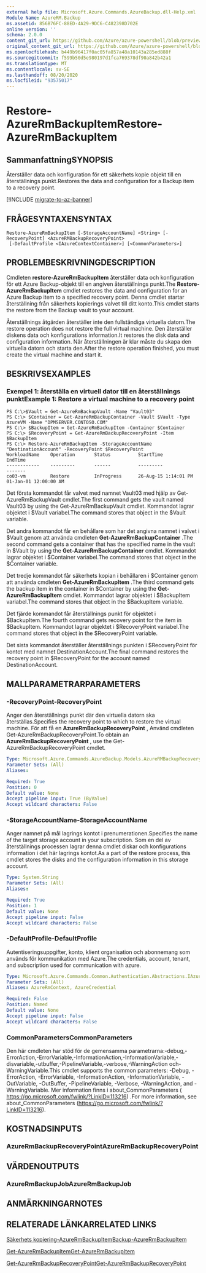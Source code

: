 ```yaml
---
external help file: Microsoft.Azure.Commands.AzureBackup.dll-Help.xml
Module Name: AzureRM.Backup
ms.assetid: 856B76FC-88ED-4A29-9DC6-C482398D702E
online version: ''
schema: 2.0.0
content_git_url: https://github.com/Azure/azure-powershell/blob/preview/src/ResourceManager/AzureBackup/Commands.AzureBackup/help/Restore-AzureRmBackupItem.md
original_content_git_url: https://github.com/Azure/azure-powershell/blob/preview/src/ResourceManager/AzureBackup/Commands.AzureBackup/help/Restore-AzureRmBackupItem.md
ms.openlocfilehash: b449b96417f0ac05fa857a48a10143a285ed888f
ms.sourcegitcommit: f599b50d5e980197d1fca769378df90a842b42a1
ms.translationtype: MT
ms.contentlocale: sv-SE
ms.lasthandoff: 08/20/2020
ms.locfileid: "93575017"
---
```

# <span data-ttu-id="bcb81-101">Restore-AzureRmBackupItem</span><span class="sxs-lookup"><span data-stu-id="bcb81-101">Restore-AzureRmBackupItem</span></span>

## <span data-ttu-id="bcb81-102">Sammanfattning</span><span class="sxs-lookup"><span data-stu-id="bcb81-102">SYNOPSIS</span></span>
<span data-ttu-id="bcb81-103">Återställer data och konfiguration för ett säkerhets kopie objekt till en återställnings punkt.</span><span class="sxs-lookup"><span data-stu-id="bcb81-103">Restores the data and configuration for a Backup item to a recovery point.</span></span>

[!INCLUDE [migrate-to-az-banner](../../includes/migrate-to-az-banner.md)]

## <span data-ttu-id="bcb81-104">FRÅGESYNTAXEN</span><span class="sxs-lookup"><span data-stu-id="bcb81-104">SYNTAX</span></span>

```
Restore-AzureRmBackupItem [-StorageAccountName] <String> [-RecoveryPoint] <AzureRMBackupRecoveryPoint>
 [-DefaultProfile <IAzureContextContainer>] [<CommonParameters>]
```

## <span data-ttu-id="bcb81-105">PROBLEMBESKRIVNING</span><span class="sxs-lookup"><span data-stu-id="bcb81-105">DESCRIPTION</span></span>
<span data-ttu-id="bcb81-106">Cmdleten **restore-AzureRmBackupItem** återställer data och konfiguration för ett Azure Backup-objekt till en angiven återställnings punkt.</span><span class="sxs-lookup"><span data-stu-id="bcb81-106">The **Restore-AzureRmBackupItem** cmdlet restores the data and configuration for an Azure Backup item to a specified recovery point.</span></span>
<span data-ttu-id="bcb81-107">Denna cmdlet startar återställning från säkerhets kopierings valvet till ditt konto.</span><span class="sxs-lookup"><span data-stu-id="bcb81-107">This cmdlet starts the restore from the Backup vault to your account.</span></span>

<span data-ttu-id="bcb81-108">Återställnings åtgärden återställer inte den fullständiga virtuella datorn.</span><span class="sxs-lookup"><span data-stu-id="bcb81-108">The restore operation does not restore the full virtual machine.</span></span>
<span data-ttu-id="bcb81-109">Den återställer diskens data och konfigurations information.</span><span class="sxs-lookup"><span data-stu-id="bcb81-109">It restores the disk data and configuration information.</span></span>
<span data-ttu-id="bcb81-110">När återställningen är klar måste du skapa den virtuella datorn och starta den.</span><span class="sxs-lookup"><span data-stu-id="bcb81-110">After the restore operation finished, you must create the virtual machine and start it.</span></span>

## <span data-ttu-id="bcb81-111">BESKRIVS</span><span class="sxs-lookup"><span data-stu-id="bcb81-111">EXAMPLES</span></span>

### <span data-ttu-id="bcb81-112">Exempel 1: återställa en virtuell dator till en återställnings punkt</span><span class="sxs-lookup"><span data-stu-id="bcb81-112">Example 1: Restore a virtual machine to a recovery point</span></span>
```
PS C:\>$Vault = Get-AzureRmBackupVault -Name "Vault03"
PS C:\> $Container = Get-AzureRmBackupContainer -Vault $Vault -Type AzureVM -Name "DPMSERVER.CONTOSO.COM"
PS C:\> $BackupItem = Get-AzureRmBackupItem -Container $Container
PS C:\> $RecoveryPoint = Get-AzureRmBackupRecoveryPoint -Item $BackupItem 
PS C:\> Restore-AzureRmBackupItem -StorageAccountName "DestinationAccount" -RecoveryPoint $RecoveryPoint 
WorkloadName    Operation       Status          StartTime              EndTime
------------    ---------       ------          ---------              -------
co03-vm         Restore         InProgress      26-Aug-15 1:14:01 PM   01-Jan-01 12:00:00 AM
```

<span data-ttu-id="bcb81-113">Det första kommandot får valvet med namnet Vault03 med hjälp av Get-AzureRmBackupVault cmdlet.</span><span class="sxs-lookup"><span data-stu-id="bcb81-113">The first command gets the vault named Vault03 by using the Get-AzureRmBackupVault cmdlet.</span></span>
<span data-ttu-id="bcb81-114">Kommandot lagrar objektet i $Vault variabel.</span><span class="sxs-lookup"><span data-stu-id="bcb81-114">The command stores that object in the $Vault variable.</span></span>

<span data-ttu-id="bcb81-115">Det andra kommandot får en behållare som har det angivna namnet i valvet i $Vault genom att använda cmdleten **Get-AzureRmBackupContainer** .</span><span class="sxs-lookup"><span data-stu-id="bcb81-115">The second command gets a container that has the specified name in the vault in $Vault by using the **Get-AzureRmBackupContainer** cmdlet.</span></span>
<span data-ttu-id="bcb81-116">Kommandot lagrar objektet i $Container variabel.</span><span class="sxs-lookup"><span data-stu-id="bcb81-116">The command stores that object in the $Container variable.</span></span>

<span data-ttu-id="bcb81-117">Det tredje kommandot får säkerhets kopian i behållaren i $Container genom att använda cmdleten **Get-AzureRmBackupItem** .</span><span class="sxs-lookup"><span data-stu-id="bcb81-117">The third command gets the backup item in the container in $Container by using the **Get-AzureRmBackupItem** cmdlet.</span></span>
<span data-ttu-id="bcb81-118">Kommandot lagrar objektet i $BackupItem variabel.</span><span class="sxs-lookup"><span data-stu-id="bcb81-118">The command stores that object in the $BackupItem variable.</span></span>

<span data-ttu-id="bcb81-119">Det fjärde kommandot får återställnings punkt för objektet i $BackupItem.</span><span class="sxs-lookup"><span data-stu-id="bcb81-119">The fourth command gets recovery point for the item in $BackupItem.</span></span>
<span data-ttu-id="bcb81-120">Kommandot lagrar objektet i $RecoveryPoint variabel.</span><span class="sxs-lookup"><span data-stu-id="bcb81-120">The command stores that object in the $RecoveryPoint variable.</span></span>

<span data-ttu-id="bcb81-121">Det sista kommandot återställer återställnings punkten i $RecoveryPoint för kontot med namnet DestinationAccount.</span><span class="sxs-lookup"><span data-stu-id="bcb81-121">The final command restores the recovery point in $RecoveryPoint for the account named DestinationAccount.</span></span>

## <span data-ttu-id="bcb81-122">MALLPARAMETRAR</span><span class="sxs-lookup"><span data-stu-id="bcb81-122">PARAMETERS</span></span>

### <span data-ttu-id="bcb81-123">-RecoveryPoint</span><span class="sxs-lookup"><span data-stu-id="bcb81-123">-RecoveryPoint</span></span>
<span data-ttu-id="bcb81-124">Anger den återställnings punkt där den virtuella datorn ska återställas.</span><span class="sxs-lookup"><span data-stu-id="bcb81-124">Specifies the recovery point to which to restore the virtual machine.</span></span>
<span data-ttu-id="bcb81-125">För att få en **AzureRmBackupRecoveryPoint** , Använd cmdleten Get-AzureRmBackupRecoveryPoint.</span><span class="sxs-lookup"><span data-stu-id="bcb81-125">To obtain an **AzureRmBackupRecoveryPoint** , use the Get-AzureRmBackupRecoveryPoint cmdlet.</span></span>

```yaml
Type: Microsoft.Azure.Commands.AzureBackup.Models.AzureRMBackupRecoveryPoint
Parameter Sets: (All)
Aliases: 

Required: True
Position: 0
Default value: None
Accept pipeline input: True (ByValue)
Accept wildcard characters: False
```

### <span data-ttu-id="bcb81-126">-StorageAccountName</span><span class="sxs-lookup"><span data-stu-id="bcb81-126">-StorageAccountName</span></span>
<span data-ttu-id="bcb81-127">Anger namnet på mål lagrings kontot i prenumerationen.</span><span class="sxs-lookup"><span data-stu-id="bcb81-127">Specifies the name of the target storage account in your subscription.</span></span>
<span data-ttu-id="bcb81-128">Som en del av återställnings processen lagrar denna cmdlet diskar och konfigurations information i det här lagrings kontot.</span><span class="sxs-lookup"><span data-stu-id="bcb81-128">As a part of the restore process, this cmdlet stores the disks and the configuration information in this storage account.</span></span>

```yaml
Type: System.String
Parameter Sets: (All)
Aliases: 

Required: True
Position: 1
Default value: None
Accept pipeline input: False
Accept wildcard characters: False
```

### <span data-ttu-id="bcb81-129">-DefaultProfile</span><span class="sxs-lookup"><span data-stu-id="bcb81-129">-DefaultProfile</span></span>
<span data-ttu-id="bcb81-130">Autentiseringsuppgifter, konto, klient organisation och abonnemang som används för kommunikation med Azure.</span><span class="sxs-lookup"><span data-stu-id="bcb81-130">The credentials, account, tenant, and subscription used for communication with azure.</span></span>

```yaml
Type: Microsoft.Azure.Commands.Common.Authentication.Abstractions.IAzureContextContainer
Parameter Sets: (All)
Aliases: AzureRmContext, AzureCredential

Required: False
Position: Named
Default value: None
Accept pipeline input: False
Accept wildcard characters: False
```

### <span data-ttu-id="bcb81-131">CommonParameters</span><span class="sxs-lookup"><span data-stu-id="bcb81-131">CommonParameters</span></span>
<span data-ttu-id="bcb81-132">Den här cmdleten har stöd för de gemensamma parametrarna:-debug,-ErrorAction,-ErrorVariable,-InformationAction,-InformationVariable,-disvariable,-utbuffer,-PipelineVariable,-verbose,-WarningAction och-WarningVariable.</span><span class="sxs-lookup"><span data-stu-id="bcb81-132">This cmdlet supports the common parameters: -Debug, -ErrorAction, -ErrorVariable, -InformationAction, -InformationVariable, -OutVariable, -OutBuffer, -PipelineVariable, -Verbose, -WarningAction, and -WarningVariable.</span></span> <span data-ttu-id="bcb81-133">Mer information finns i about_CommonParameters ( https://go.microsoft.com/fwlink/?LinkID=113216) .</span><span class="sxs-lookup"><span data-stu-id="bcb81-133">For more information, see about_CommonParameters (https://go.microsoft.com/fwlink/?LinkID=113216).</span></span>

## <span data-ttu-id="bcb81-134">KOSTNADS</span><span class="sxs-lookup"><span data-stu-id="bcb81-134">INPUTS</span></span>

### <span data-ttu-id="bcb81-135">AzureRmBackupRecoveryPoint</span><span class="sxs-lookup"><span data-stu-id="bcb81-135">AzureRmBackupRecoveryPoint</span></span>

## <span data-ttu-id="bcb81-136">VÄRDEN</span><span class="sxs-lookup"><span data-stu-id="bcb81-136">OUTPUTS</span></span>

### <span data-ttu-id="bcb81-137">AzureRmBackupJob</span><span class="sxs-lookup"><span data-stu-id="bcb81-137">AzureRmBackupJob</span></span>

## <span data-ttu-id="bcb81-138">ANMÄRKNINGAR</span><span class="sxs-lookup"><span data-stu-id="bcb81-138">NOTES</span></span>

## <span data-ttu-id="bcb81-139">RELATERADE LÄNKAR</span><span class="sxs-lookup"><span data-stu-id="bcb81-139">RELATED LINKS</span></span>

[<span data-ttu-id="bcb81-140">Säkerhets kopiering-AzureRmBackupItem</span><span class="sxs-lookup"><span data-stu-id="bcb81-140">Backup-AzureRmBackupItem</span></span>](./Backup-AzureRmBackupItem.md)

[<span data-ttu-id="bcb81-141">Get-AzureRmBackupItem</span><span class="sxs-lookup"><span data-stu-id="bcb81-141">Get-AzureRmBackupItem</span></span>](./Get-AzureRmBackupItem.md)

[<span data-ttu-id="bcb81-142">Get-AzureRmBackupRecoveryPoint</span><span class="sxs-lookup"><span data-stu-id="bcb81-142">Get-AzureRmBackupRecoveryPoint</span></span>](./Get-AzureRmBackupRecoveryPoint.md)


